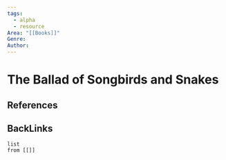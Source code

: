 ```yaml
---
tags:
  - alpha
  - resource
Area: "[[Books]]"
Genre:
Author:
---
```

# The Ballad of Songbirds and Snakes



## References



## BackLinks

```dataview
list
from [[]]
```

